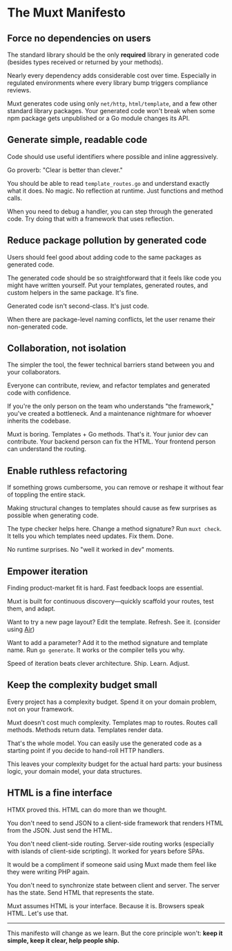 # The Muxt Manifesto

## Force no dependencies on users

The standard library should be the only **required** library in generated code (besides types received or returned by your methods).

Nearly every dependency adds considerable cost over time.
Especially in regulated environments where every library bump triggers compliance reviews.

Muxt generates code using only `net/http`, `html/template`, and a few other standard library packages.
Your generated code won't break when some npm package gets unpublished or a Go module changes its API.

## Generate simple, readable code

Code should use useful identifiers where possible and inline aggressively.

Go proverb: "Clear is better than clever."

You should be able to read `template_routes.go` and understand exactly what it does. No magic. No reflection at runtime. Just functions and method calls.

When you need to debug a handler, you can step through the generated code. Try doing that with a framework that uses reflection.

## Reduce package pollution by generated code

Users should feel good about adding code to the same packages as generated code.

The generated code should be so straightforward that it feels like code you might have written yourself.
Put your templates, generated routes, and custom helpers in the same package. It's fine.

Generated code isn't second-class. It's just code.

When there are package-level naming conflicts, let the user rename their non-generated code.

## Collaboration, not isolation

The simpler the tool, the fewer technical barriers stand between you and your collaborators.

Everyone can contribute, review, and refactor templates and generated code with confidence.

If you're the only person on the team who understands "the framework," you've created a bottleneck. And a maintenance nightmare for whoever inherits the codebase.

Muxt is boring. Templates + Go methods. That's it. Your junior dev can contribute. Your backend person can fix the HTML. Your frontend person can understand the routing.

## Enable ruthless refactoring

If something grows cumbersome, you can remove or reshape it without fear of toppling the entire stack.

Making structural changes to templates should cause as few surprises as possible when generating code.

The type checker helps here. Change a method signature? Run `muxt check`. It tells you which templates need updates. Fix them. Done.

No runtime surprises. No "well it worked in dev" moments.

## Empower iteration

Finding product-market fit is hard. Fast feedback loops are essential.

Muxt is built for continuous discovery—quickly scaffold your routes, test them, and adapt.

Want to try a new page layout? Edit the template. Refresh. See it. (consider using [Air](https://github.com/air-verse/air))

Want to add a parameter? Add it to the method signature and template name. Run `go generate`. It works or the compiler tells you why.

Speed of iteration beats clever architecture. Ship. Learn. Adjust.

## Keep the complexity budget small

Every project has a complexity budget. Spend it on your domain problem, not on your framework.

Muxt doesn't cost much complexity. Templates map to routes. Routes call methods. Methods return data. Templates render data.

That's the whole model. You can easily use the generated code as a starting point if you decide to hand-roll HTTP handlers.

This leaves your complexity budget for the actual hard parts: your business logic, your domain model, your data structures.

## HTML is a fine interface

HTMX proved this. HTML can do more than we thought.

You don't need to send JSON to a client-side framework that renders HTML from the JSON. Just send the HTML.

You don't need client-side routing. Server-side routing works (especially with islands of client-side scripting). It worked for years before SPAs.

It would be a compliment if someone said using Muxt made them feel like they were writing PHP again.

You don't need to synchronize state between client and server. The server has the state. Send HTML that represents the state.

Muxt assumes HTML is your interface. Because it is. Browsers speak HTML. Let's use that.

---

This manifesto will change as we learn. But the core principle won't: **keep it simple, keep it clear, help people ship.**
